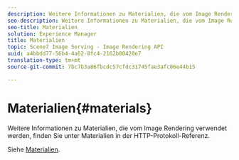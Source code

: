 ```yaml
---
description: Weitere Informationen zu Materialien, die vom Image Rendering verwendet werden, finden Sie unter Materialien in der HTTP-Protokoll-Referenz.
seo-description: Weitere Informationen zu Materialien, die vom Image Rendering verwendet werden, finden Sie unter Materialien in der HTTP-Protokoll-Referenz.
seo-title: Materialien
solution: Experience Manager
title: Materialien
topic: Scene7 Image Serving - Image Rendering API
uuid: a4bbdd77-56b4-4a62-8fc4-2162b00420e7
translation-type: tm+mt
source-git-commit: 7bc7b3a86fbcdc57cfdc31745fae3afc06e44b15

---
```



# Materialien{#materials}

Weitere Informationen zu Materialien, die vom Image Rendering verwendet werden, finden Sie unter Materialien in der HTTP-Protokoll-Referenz.

Siehe [Materialien](../../../../../ir-api/http-protocol/image-rendering-api-ref/c-ir-http-protocol-ref/c-ir-http-protocol-syntax-and-features/c-ir-http-materials/c-ir-http-materials.md#concept-45af2ab5694b4cfdadf1211ce3f5ed0f).
